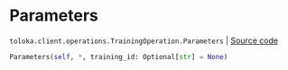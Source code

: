 # Parameters
`toloka.client.operations.TrainingOperation.Parameters` | [Source code](https://github.com/Toloka/toloka-kit/blob/v0.1.24/src/client/operations.py#L198)

```python
Parameters(self, *, training_id: Optional[str] = None)
```

